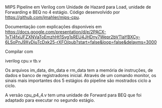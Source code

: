 MIPS Pipeline em Verilog com Unidade de Hazard para Load, unidade de Forwarding e BEQ no 4 estágio.
Código desenvolvido por https://github.com/jmahler/mips-cpu.

Documentação com explicações disponíveis em 
https://docs.google.com/presentation/d/e/2PACX-1vTl4fxlJFZXNVaToEmzhHt1Svg1sREU4JHDny7Wepr2bVTlaYBXCy-6LSoPnJ9XyDiuTcDxk25-rXFO/pub?start=false&loop=false&delayms=3000

Compilar com 

iverilog cpu.v tb.v

Os arquivos im_data, dm_data e rm_data tem a memória de instruções, de dados e banco de registradores inicial.
Através de um comando monitor, os sinais mais importantes dos 5 estágios do pipeline são mostrados ciclo a ciclo. 

A versão cpu_p4_4.v tem uma unidade de Forward para BEQ que foi adaptado para executar no segundo estágio.

